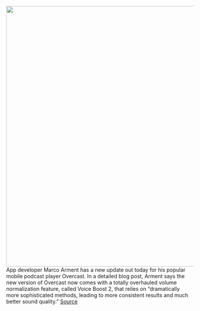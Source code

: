 <img src='https://cdn.vox-cdn.com/thumbor/9pXvtUeAF84GDsshDI4qMfR_SF4=/0x0:2040x1360/1200x800/filters:focal(889x661:1215x987)/cdn.vox-cdn.com/uploads/chorus_image/image/66229543/akrales_170811_1896_0021.0.jpg' width='700px' /><br/>
App developer Marco Arment has a new update out today for his popular mobile podcast player Overcast. In a detailed blog post, Arment says the new version of Overcast now comes with a totally overhauled volume normalization feature, called Voice Boost 2, that relies on “dramatically more sophisticated methods, leading to more consistent results and much better sound quality.”
<a href='https://www.theverge.com/2020/1/31/21117380/overcast-podcast-app-new-features-voice-boost-2-intro-skipping'> Source <a/>